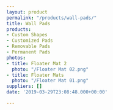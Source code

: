 ```yaml
---
layout: product
permalink: "/products/wall-pads/"
title: Wall Pads
products:
- Custom Shapes
- Customized Pads
- Removable Pads
- Permanent Pads
photos:
- title: Floater Mat 2
  photo: "/Floater Mat 02.png"
- title: Floater Mats
  photo: "/Floater Mat 01.png"
suppliers: []
date: '2019-03-29T23:08:48.000+00:00'

---
```

